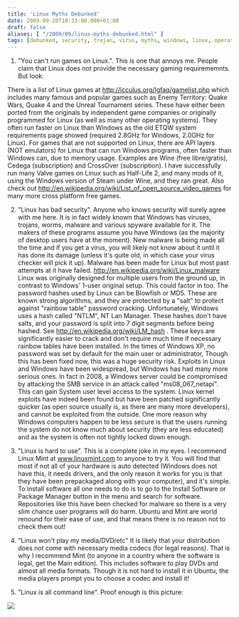 ```yaml
---
title: 'Linux Myths Debunked'
date: 2009-09-20T10:33:00.000+01:00
draft: false
aliases: [ "/2009/09/linux-myths-debunked.html" ]
tags: [debunked, security, trojan, virus, myths, windows, linux, operating system]
---
```


1. "You can't run games on Linux.".
This is one that annoys me. People claim that Linux does not provide the necessary gaming requirememnts. But look:

There is a list of Linux games at http://icculus.org/lgfaq/gamelist.php which includes many famous and popular games such as Enemy Territory: Quake Wars, Quake 4 and the Unreal Tournament series. These have either been ported from the originals by independent game companies or originally programmed for Linux (as well as many other operating systems). They often run faster on Linux than Windows as the old ETQW system requirements page showed (required 2.8GHz for Windows, 2.0GHz for Linux). For games that are not supported on Linux, there are API layers (NOT emulators) for Linux that can run Windows programs, often faster than Windows can, due to memory usage. Examples are Wine (free libre/gratis), Cedega (subscription) and CrossOver (subscription). I have successfully run many Valve games on Linux such as Half-Life 2, and many mods of it, using the Windows version of Steam under Wine, and they ran great. Also check out http://en.wikipedia.org/wiki/List_of_open_source_video_games for many more cross platform free games.

2. "Linux has bad security".
Anyone who knows security will surely agree with me here. It is in fact widely known that Windows has viruses, trojans, worms, malware and various spyware available for it. The makers of these programs assume you have Windows (as the majority of desktop users have at the moment). New malware is being made all the time and if you get a virus, you will likely not know about it until it has done its damage (unless it's quite old, in which case your virus checker will pick it up). Malware has been made for Linux but most past attempts at it have failed. http://en.wikipedia.org/wiki/Linux_malware
Linux was originally designed for multiple users from the ground up, in contrast to Windows' 1-user original setup. This could factor in too.
The password hashes used by Linux can be Blowfish or MD5. These are known strong algorithms, and they are protected by a "salt" to protect against "rainbow table" password cracking. Unfortunately, Windows uses a hash called "NTLM", NT Lan Manager. These hashes don't have salts, and your password is split into 7 digit segments before being hashed. See http://en.wikipedia.org/wiki/LM_hash . These keys are significantly easier to crack and don't require much time if necessary rainbow tables have been installed.
In the times of Windows XP, no password was set by default for the main user or administrator, Though this has been fixed now, this was a huge security risk.
Exploits in Linux and Windows have been widespread, but Windows has had many more serious ones. In fact in 2008, a Windows server could be compromised by attacking the SMB service in an attack called "ms08\_067\_netapi". This can gain System user level access to the system.
Linux kernel exploits have indeed been found but have been patched significantly quicker (as open source usually is, as there are many more developers), and cannot be exploited from the outside.
One more reason why Windows computers happen to be less secure is that the users running the system do not know much about security (they are less educated) and as the system is often not tightly locked down enough.

3. "Linux is hard to use".
This is a complete joke in my eyes. I recommend Linux Mint at www.linuxmint.com to anyone to try it. You will find that most if not all of your hardware is auto detected (Windows does not have this, it needs drivers, and the only reason it works for you is that they have been prepackaged along with your computer), and it's simple.
To install software all one needs to do is to go to the Install Software or Package Manager button in the menu and search for software. Repositories like this have been checked for malware so there is a very slim chance user programs will do harm.
Ubuntu and Mint are world renound for their ease of use, and that means there is no reason not to check them out!

4. "Linux won't play my media/DVD/etc"
It is likely that your distribution does not come with necessary media codecs (for legal reasons). That is why I recommend Mint (to anyone in a country where the software is legal, get the Main edition). This includes software to play DVDs and almost all media formats. Though it is not hard to install it in Ubuntu, the media players prompt you to choose a codec and install it!

5. "Linux is all command line".
Proof enough is this picture:

[![](https://www.pendrivelinux.com/wp-content/uploads/kubuntu.jpg)](https://www.pendrivelinux.com/wp-content/uploads/kubuntu.jpg)
